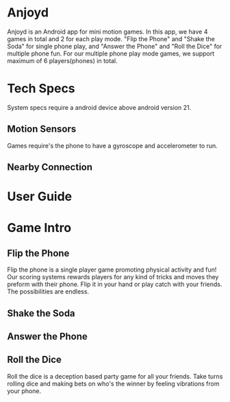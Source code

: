 # Anjoyd
Anjoyd is an Android app for mini motion games. In this app, we have 4 games in total and 2 for each play mode. "Flip the Phone" and "Shake the Soda" for single phone play, and "Answer the Phone" and "Roll the Dice" for multiple phone fun. For our multiple phone play mode games, we support maximum of 6 players(phones) in total.

# Tech Specs
System specs require a android device above android version 21.
## Motion Sensors
Games require's the phone to have a gyroscope and accelerometer to run.
## Nearby Connection

# User Guide

# Game Intro
## Flip the Phone
Flip the phone is a single player game promoting physical activity and fun! Our scoring systems rewards players for
any kind of tricks and moves they preform with their phone. Flip it in your hand or play catch with your friends. The possibilities are endless.

## Shake the Soda

## Answer the Phone

## Roll the Dice
Roll the dice is a deception based party game for all your friends. Take turns rolling dice and making bets on who's the winner by
feeling vibrations from your phone.
